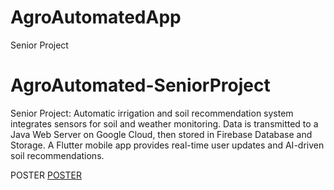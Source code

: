 # AgroAutomatedApp
 Senior Project 
# AgroAutomated-SeniorProject
Senior Project: Automatic irrigation and soil recommendation system integrates sensors for soil and weather monitoring. Data is transmitted to a Java Web Server on Google Cloud, then stored in Firebase Database and Storage. A Flutter mobile app provides real-time user updates and AI-driven soil recommendations. 

POSTER
[POSTER](https://github.com/ahmetcann0/AgroAutomated-SeniorProject/blob/main/Poster%20son.pdf)
